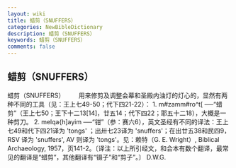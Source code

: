 ```yaml
---
layout: wiki
title: 蜡剪（SNUFFERS）
categories: NewBibleDictionary
description: 蜡剪（SNUFFERS）
keywords: 蜡剪（SNUFFERS）
comments: false
---
```


## 蜡剪（SNUFFERS）



蜡剪（SNUFFERS）
　　用来修剪及调整会幕和圣殿内油灯的灯心的，显然有两种不同的工具（见：王上七49-50；代下四21-22）： 1. m#zamm#ro^t[ ──“蜡剪”（王上七50；王下十二13[14]，廿五14；代下四22；耶五十二18），大概是一种剪刀。 2. melqa{h]ayim ──“钳”（参：赛六6），英文圣经有不同的译法：王上七49和代下四21译为 'tongs' ；出卅七23译为 'snuffers'；在出廿五38和民四9，RSV 译为 'snuffers', AV 则译为 'tongs'。见：赖特（G. E. Wright）, Biblical Archaeology, 1957，页141-2。〔译注：以上所引经文，和合本有数个翻译，最常见的翻译是“蜡剪”，其他翻译有“镊子”和“剪子”。〕
D.W.G.




